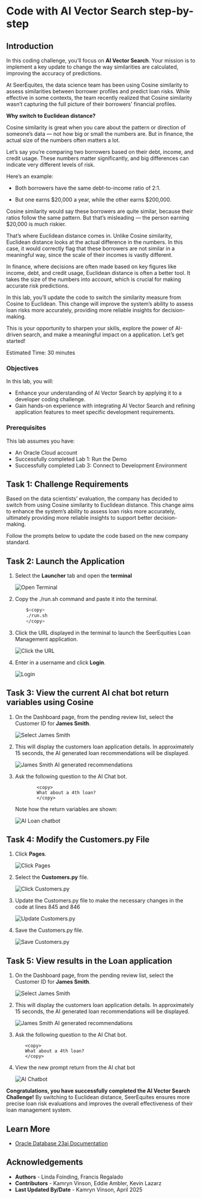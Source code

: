 # Code with AI Vector Search step-by-step

## Introduction

In this coding challenge, you’ll focus on **AI Vector Search**. Your mission is to implement a key update to change the way similarities are calculated, improving the accuracy of predictions.

At SeerEquites, the data science team has been using Cosine similarity to assess similarities between borrower profiles and predict loan risks. While effective in some contexts, the team recently realized that Cosine similarity wasn’t capturing the full picture of their borrowers' financial profiles.

**Why switch to Euclidean distance?**

Cosine similarity is great when you care about the pattern or direction of someone’s data — not how big or small the numbers are. But in finance, the actual size of the numbers often matters a lot.

Let’s say you’re comparing two borrowers based on their debt, income, and credit usage. These numbers matter significantly, and big differences can indicate very different levels of risk.

Here’s an example:

* Both borrowers have the same debt-to-income ratio of 2:1.

* But one earns $20,000 a year, while the other earns $200,000.

Cosine similarity would say these borrowers are quite similar, because their ratios follow the same pattern. But that’s misleading — the person earning $20,000 is much riskier.

That’s where Euclidean distance comes in. Unlike Cosine similarity, Euclidean distance looks at the actual difference in the numbers. In this case, it would correctly flag that these borrowers are not similar in a meaningful way, since the scale of their incomes is vastly different.

In finance, where decisions are often made based on key figures like income, debt, and credit usage, Euclidean distance is often a better tool. It takes the size of the numbers into account, which is crucial for making accurate risk predictions.

In this lab, you’ll update the code to switch the similarity measure from Cosine to Euclidean. This change will improve the system’s ability to assess loan risks more accurately, providing more reliable insights for decision-making.

This is your opportunity to sharpen your skills, explore the power of AI-driven search, and make a meaningful impact on a application. Let’s get started!

Estimated Time: 30 minutes

### Objectives

In this lab, you will:
* Enhance your understanding of AI Vector Search by applying it to a developer coding challenge.
* Gain hands-on experience with integrating AI Vector Search and refining application features to meet specific development requirements.

### Prerequisites

This lab assumes you have:
* An Oracle Cloud account
* Successfully completed Lab 1: Run the Demo
* Successfully completed Lab 3: Connect to Development Environment

## Task 1: Challenge Requirements 

Based on the data scientists' evaluation, the company has decided to switch from using Cosine similarity to Euclidean distance. This change aims to enhance the system’s ability to assess loan risks more accurately, ultimately providing more reliable insights to support better decision-making.

Follow the prompts below to update the code based on the new company standard. 

## Task 2: Launch the Application

1. Select the **Launcher** tab and open the **terminal**

    ![Open Terminal](./images/open-terminal.png " ")

2. Copy the ./run.sh command and paste it into the terminal.

    ````bash
        $<copy>
        ./run.sh
        </copy>
    ````

3. Click the URL displayed in the terminal to launch the SeerEquities Loan Management application.

    ![Click the URL](./images/click-url.png " ")

4. Enter in a username and click **Login**.

    ![Login](./images/login.png " ")

## Task 3: View the current AI chat bot return variables using Cosine

1. On the Dashboard page, from the pending review list, select the Customer ID for **James Smith**.

    ![Select James Smith](./images/james-smith.png " ")

2. This will display the customers loan application details. In approximately 15 seconds, the AI generated loan recommendations will be displayed.

    ![James Smith AI generated recommendations](./images/ai-exercise.png " ") 

3. Ask the following question to the AI Chat bot.

    ````text
            <copy>
            What about a 4th loan?
            </copy>
    ````   

    Note how the return variables are shown:

    ![AI Loan chatbot](./images/cosine-ai.png " ")

## Task 4: Modify the Customers.py File

1. Click **Pages**.

    ![Click Pages](./images/click-pages.png " ")

2. Select the **Customers.py** file.

    ![Click Customers.py](./images/customers-py.png " ")

3. Update the Customers.py file to make the necessary changes in the code at lines 845 and 846

    ![Update Customers.py](./images/euclidean-2.png " ")

4. Save the Customers.py file.

    ![Save Customers.py](./images/save-customers-py.png " ")

## Task 5: View results in the Loan application

1. On the Dashboard page, from the pending review list, select the Customer ID for **James Smith**.

    ![Select James Smith](./images/james-smith.png " ")

2. This will display the customers loan application details. In approximately 15 seconds, the AI generated loan recommendations will be displayed.

    ![James Smith AI generated recommendations](./images/ai-exercise.png " ") 

3. Ask the following question to the AI Chat bot.

 ````text
        <copy>
        What about a 4th loan?
        </copy>
````
4. View the new prompt return from the AI chat bot

    ![AI Chatbot](./images/euclidean-2-ai.png " ")



**Congratulations, you have successfully completed the AI Vector Search Challenge!** By switching to Euclidean distance, SeerEquites ensures more precise loan risk evaluations and improves the overall effectiveness of their loan management system.

## Learn More

* [Oracle Database 23ai Documentation](https://docs.oracle.com/en/database/oracle/oracle-database/23/)

## Acknowledgements
* **Authors** - Linda Foinding, Francis Regalado
* **Contributors** - Kamryn Vinson, Eddie Ambler, Kevin Lazarz
* **Last Updated By/Date** - Kamryn Vinson, April 2025
